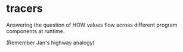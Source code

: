 tracers
=======

Answering the question of HOW values flow across different program components at runtime.

(Remember Jan's highway analogy)
